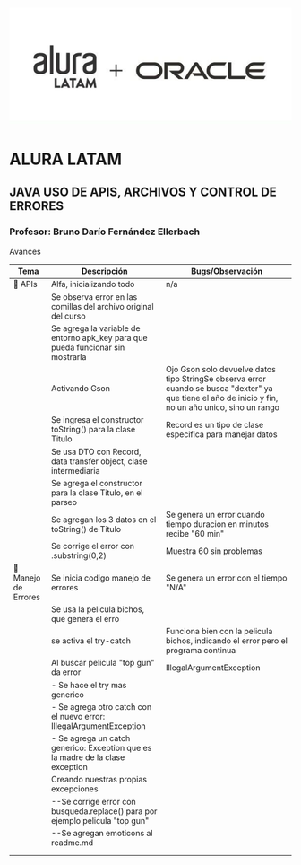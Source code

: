# ![aluraoracle.jpg](assets/aluraoracle.jpg)

# ALURA LATAM

## JAVA USO DE APIS, ARCHIVOS Y CONTROL DE ERRORES

### Profesor: Bruno Darío Fernández Ellerbach

Avances


| Tema                   | Descripción                                                                     | Bugs/Observación                                                                                                                                       |
| ---------------------- |---------------------------------------------------------------------------------| ------------------------------------------------------------------------------------------------------------------------------------------------------- |
| 🚀️ APIs              | Alfa, inicializando todo                                                        | n/a                                                                                                                                                     |
|                        | Se observa error en las comillas del archivo original del curso                 |                                                                                                                                                         |
|                        | Se agrega la variable de entorno apk_key para que pueda funcionar sin mostrarla |                                                                                                                                                         |
|                        | Activando Gson                                                                  | Ojo Gson solo devuelve datos tipo StringSe observa error cuando se busca "dexter" ya que tiene el año de inicio y fin, no un año unico, sino un rango |
|                        | Se ingresa el constructor toString() para la clase Titulo                       | Record es un tipo de clase especifica para manejar datos                                                                                                |
|                        | Se usa DTO con Record, data transfer object, clase intermediaria                |                                                                                                                                                         |
|                        | Se agrega el constructor para la clase Titulo, en el parseo                     |                                                                                                                                                         |
|                        | Se agregan los 3 datos en el toString() de Titulo                               | Se genera un error cuando tiempo duracion en minutos recibe "60 min"                                                                                    |
|                        | Se corrige el error con .substring(0,2)                                         | Muestra 60 sin problemas                                                                                                                                |
| 👀️ Manejo de Errores | Se inicia codigo manejo de errores                                              | Se genera un error con el tiempo "N/A"                                                                                                                  |
|                        | Se usa la pelicula bichos, que genera el erro                                   |                                                                                                                                                         |
|                        | se activa el try-catch                                                          | Funciona bien con la pelicula bichos, indicando el error pero el programa continua                                                                      |
|                        | Al buscar pelicula "top gun" da error                                           | IllegalArgumentException                                                                                                                                |
|                        | - Se hace el try mas generico                                                   |                                                                                                                                                         |
|                        | - Se agrega otro catch con el nuevo error: IllegalArgumentException             |                                                                                                                                                         |
|                        | - Se agrega un catch generico: Exception que es la madre de la clase exception  |                                                                                                                                                         |
|                        | Creando nuestras propias excepciones                                            |                                                                                                                                                         |
|                        | --Se corrige error con busqueda.replace() para por ejemplo pelicula "top gun"   |                                                                                                                                                         |
|                        | --Se agregan emoticons al readme.md                                             |                                                                                                                                                         |
|                        |                                                                                 |                                                                                                                                                         |
|                        |                                                                                 |                                                                                                                                                         |

